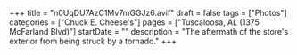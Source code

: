 +++
title = "n0UqDU7AzC1Mv7mGGJz6.avif"
draft = false
tags = ["Photos"]
categories = ["Chuck E. Cheese's"]
pages = ["Tuscaloosa, AL (1375 McFarland Blvd)"]
startDate = ""
description = "The aftermath of the store's exterior from being struck by a tornado."
+++
